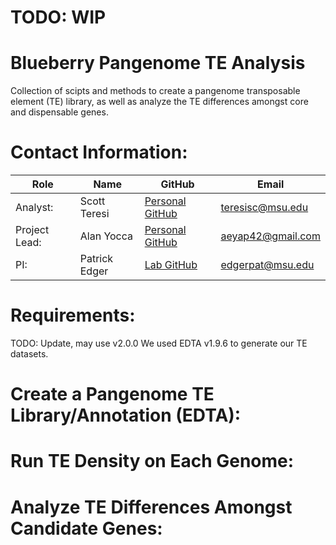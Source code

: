 # TODO: WIP
# Blueberry Pangenome TE Analysis
Collection of scipts and methods to create a pangenome transposable element (TE) library, as well as analyze the TE differences amongst core and dispensable genes.

# Contact Information:
| Role          | Name          | GitHub                                                  | Email              |
|---------------|---------------|---------------------------------------------------------|--------------------|
| Analyst: | Scott Teresi  | [Personal GitHub](https://github.com/sjteresi) | <teresisc@msu.edu> |
| Project Lead: | Alan Yocca  | [Personal GitHub](https://github.com/aeyocca) | <aeyap42@gmail.com> |
| PI: | Patrick Edger | [Lab GitHub](https://github.com/EdgerLab) | <edgerpat@msu.edu> |

# Requirements:
TODO: Update, may use v2.0.0
We used EDTA v1.9.6 to generate our TE datasets.

# Create a Pangenome TE Library/Annotation (EDTA):

# Run TE Density on Each Genome:

# Analyze TE Differences Amongst Candidate Genes:

